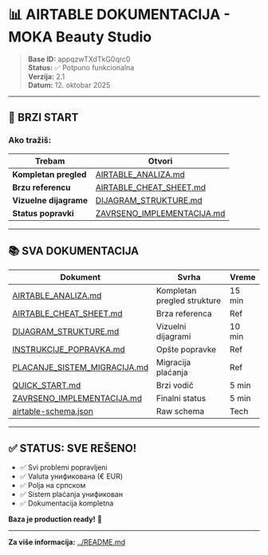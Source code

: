 # 📊 AIRTABLE DOKUMENTACIJA - MOKA Beauty Studio

> **Base ID:** appqzwTXdTkG0qrc0  
> **Status:** ✅ Potpuno funkcionalna  
> **Verzija:** 2.1  
> **Datum:** 12. oktobar 2025

---

## 🎯 BRZI START

### Ako tražiš:

| Trebam | Otvori |
|--------|--------|
| **Kompletan pregled** | [AIRTABLE_ANALIZA.md](./AIRTABLE_ANALIZA.md) |
| **Brzu referencu** | [AIRTABLE_CHEAT_SHEET.md](./AIRTABLE_CHEAT_SHEET.md) |
| **Vizuelne dijagrame** | [DIJAGRAM_STRUKTURE.md](./DIJAGRAM_STRUKTURE.md) |
| **Status popravki** | [ZAVRSENO_IMPLEMENTACIJA.md](./ZAVRSENO_IMPLEMENTACIJA.md) |

---

## 📚 SVA DOKUMENTACIJA

| Dokument | Svrha | Vreme |
|----------|-------|-------|
| [AIRTABLE_ANALIZA.md](./AIRTABLE_ANALIZA.md) | Kompletan pregled strukture | 15 min |
| [AIRTABLE_CHEAT_SHEET.md](./AIRTABLE_CHEAT_SHEET.md) | Brza referenca | Ref |
| [DIJAGRAM_STRUKTURE.md](./DIJAGRAM_STRUKTURE.md) | Vizuelni dijagrami | 10 min |
| [INSTRUKCIJE_POPRAVKA.md](./INSTRUKCIJE_POPRAVKA.md) | Opšte popravke | Ref |
| [PLACANJE_SISTEM_MIGRACIJA.md](./PLACANJE_SISTEM_MIGRACIJA.md) | Migracija plaćanja | Ref |
| [QUICK_START.md](./QUICK_START.md) | Brzi vodič | 5 min |
| [ZAVRSENO_IMPLEMENTACIJA.md](./ZAVRSENO_IMPLEMENTACIJA.md) | Finalni status | 5 min |
| [airtable-schema.json](./airtable-schema.json) | Raw schema | Tech |

---

## ✅ STATUS: SVE REŠENO!

- ✅ Svi problemi popravljeni
- ✅ Valuta унификована (€ EUR)
- ✅ Polja на српском
- ✅ Sistem plaćanja унификован
- ✅ Dokumentacija kompletna

**Baza je production ready!** 🚀

---

**Za više informacija:** [../README.md](../README.md)

